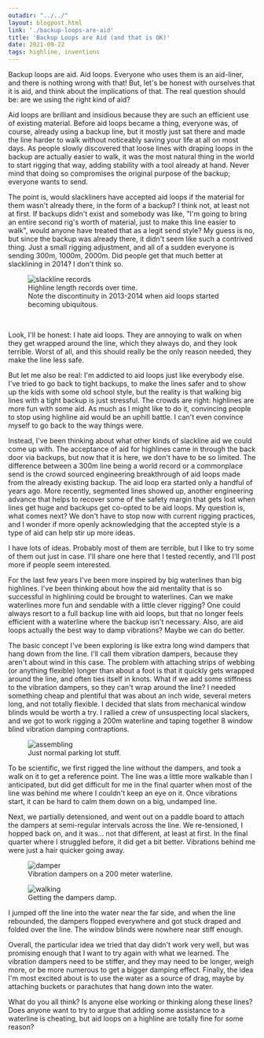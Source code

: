 ```yaml
---
outadir: "../../"
layout: blogpost.html
link: './backup-loops-are-aid'
title: 'Backup Loops are Aid (and that is OK)'
date: 2021-09-22
tags: highline, inventions
---
```


Backup loops are aid. Aid loops. Everyone who uses them is an aid-liner, and there is nothing wrong with that! But, let's be honest with ourselves that it is aid, and think about the implications of that. The real question should be: are we using the right kind of aid?
 
Aid loops are brilliant and insidious because they are such an efficient use of existing material. Before aid loops became a thing, everyone was, of course, already using a backup line, but it mostly just sat there and made the line harder to walk without noticeably saving your life at all on most days. As people slowly discovered that loose lines with draping loops in the backup are actually easier to walk, it was the most natural thing in the world to start rigging that way, adding stability with a tool already at hand. Never mind that doing so compromises the original purpose of the backup; everyone wants to send.
 
The point is, would slackliners have accepted aid loops if the material for them wasn't already there, in the form of a backup? I think not, at least not at first. If backups didn't exist and somebody was like, "I'm going to bring an entire second rig's worth of material, just to make this line easier to walk", would anyone have treated that as a legit send style? My guess is no, but since the backup was already there, it didn't seem like such a contrived thing. Just a small rigging adjustment, and all of a sudden everyone is sending 300m, 1000m, 2000m. Did people get that much better at slacklining in 2014? I don't think so.


<figure style='max-width:100%;'><img src='Slackline records.png' title="slackline records" alt="slackline records"><figcaption>Highline length records over time. <br/>Note the discontinuity in 2013-2014 when aid loops started becoming ubiquitous.</figcaption></figure><br/>

Look, I'll be honest: I hate aid loops. They are annoying to walk on when they get wrapped around the line, which they always do, and they look terrible. Worst of all, and this should really be the only reason needed, they make the line less safe.
 
But let me also be real: I'm addicted to aid loops just like everybody else. I've tried to go back to tight backups, to make the lines safer and to show up the kids with some old school style, but the reality is that walking big lines with a tight backup is just stressful. The crowds are right: highlines are more fun with some aid. As much as I might like to do it, convincing people to stop using highline aid would be an uphill battle. I can't even convince myself to go back to the way things were.
 
Instead, I've been thinking about what other kinds of slackline aid we could come up with. The acceptance of aid for highlines came in through the back door via backups, but now that it is here, we don't have to be so limited. The difference between a 300m line being a world record or a commonplace send is the crowd sourced engineering breakthrough of aid loops made from the already existing backup. The aid loop era started only a handful of years ago. More recently, segmented lines showed up, another engineering advance that helps to recover some of the safety margin that gets lost when lines get huge and backups get co-opted to be aid loops. My question is, what comes next? We don't have to stop now with current rigging practices, and I wonder if more openly acknowledging that the accepted style is a type of aid can help stir up more ideas.
 
I have lots of ideas. Probably most of them are terrible, but I like to try some of them out just in case. I'll share one here that I tested recently, and I'll post more if people seem interested.
 
For the last few years I've been more inspired by big waterlines than big highlines. I've been thinking about how the aid mentality that is so successful in highlining could be brought to waterlines. Can we make waterlines more fun and sendable with a little clever rigging? One could always resort to a full backup line with aid loops, but that no longer feels efficient with a waterline where the backup isn't necessary. Also, are aid loops actually the best way to damp vibrations? Maybe we can do better.
 
The basic concept I've been exploring is like extra long wind dampers that hang down from the line. I'll call them vibration dampers, because they aren't about wind in this case. The problem with attaching strips of webbing (or anything flexible) longer than about a foot is that it quickly gets wrapped around the line, and often ties itself in knots. What if we add some stiffness to the vibration dampers, so they can't wrap around the line? I needed something cheap and plentiful that was about an inch wide, several meters long, and not totally flexible. I decided that slats from mechanical window blinds would be worth a try. I rallied a crew of unsuspecting local slackers, and we got to work rigging a 200m waterline and taping together 8 window blind vibration damping contraptions.

<figure style='max-width:100%;'><img src='assembling.jpeg' title="assembling" alt="assembling"><figcaption>Just normal parking lot stuff.</figcaption></figure>

To be scientific, we first rigged the line without the dampers, and took a walk on it to get a reference point. The line was a little more walkable than I anticipated, but did get difficult for me in the final quarter when most of the line was behind me where I couldn't keep an eye on it. Once vibrations start, it can be hard to calm them down on a big, undamped line.
 
Next, we partially detensioned, and went out on a paddle board to attach the dampers at semi-regular intervals across the line. We re-tensioned, I hopped back on, and it was... not that different, at least at first. In the final quarter where I struggled before, it did get a bit better. Vibrations behind me were just a hair quicker going away.


<figure style='max-width:100%;'><img src='damper.jpeg' title="damper" alt="damper"><figcaption>Vibration dampers on a 200 meter waterline.</figcaption></figure>

<figure style='max-width:100%;'><img src='walking.jpeg' title="walking" alt="walking"><figcaption>Getting the dampers damp.</figcaption></figure>

I jumped off the line into the water near the far side, and when the line rebounded, the dampers flopped everywhere and got stuck draped and folded over the line. The window blinds were nowhere near stiff enough.
 
Overall, the particular idea we tried that day didn't work very well, but was promising enough that I want to try again with what we learned. The vibration dampers need to be stiffer, and they may need to be longer, weigh more, or be more numerous to get a bigger damping effect. Finally, the idea I'm most excited about is to use the water as a source of drag, maybe by attaching buckets or parachutes that hang down into the water.
 
What do you all think? Is anyone else working or thinking along these lines? Does anyone want to try to argue that adding some assistance to a waterline is cheating, but aid loops on a highline are totally fine for some reason?



